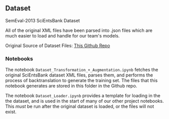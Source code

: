 ## Dataset

SemEval-2013 SciEntsBank Dataset

All of the original XML files have been parsed into .json files which are much easier to
load and handle for our team's models.


Original Source of Dataset Files: [This Github Repo](https://github.com/leocomelli/score-freetext-answer/tree/master/src/main/resources/corpus/semeval2013-task7)

### Notebooks

The notebook `Dataset_Transformation_+_Augmentation.ipynb` fetches the original SciEntsBank dataset XML files, parses them, and performs the process of backtranslation to generate the training set. The files that this notebook generates are stored in this folder in the Github repo.

The notebook `Dataset_Loader.ipynb` provides a template for loading in the the dataset, and is used in the start of many of our other project notebooks. This *must* be run after the original dataset is loaded, or the files will not exist.
